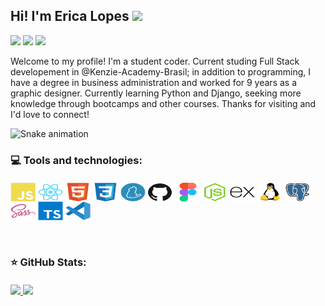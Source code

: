 <div align="left">
  <h2> Hi! I'm Erica Lopes <img src="https://media.giphy.com/media/AOXNxxIJuBQdNTBblp/giphy.gif" width="50"></h2>
 
  <a href="https://www.linkedin.com/in/ericalopes/" target="_blank"><img src="https://img.shields.io/badge/-LinkedIn-%230077B5?style=for-the-badge&logo=linkedin&logoColor=white" target="_blank"></a>
  <a href="mailto:ericalopes@outlook.com"><img src="https://img.shields.io/badge/Microsoft_Outlook-0078D4?style=for-the-badge&logo=microsoft-outlook&logoColor=white" target="_blank"></a>
  <a href="https://www.behance.net/lopeserica" target="_blank"><img src="https://img.shields.io/badge/-Behance-blue?style=for-the-badge&logo=behance&logoColor=white" target="_blank"></a>

 <p>Welcome to my profile! I'm a student coder. Current studing Full Stack developement in @Kenzie-Academy-Brasil;  in addition to programming, I have a degree in business administration and worked for 9 years as a graphic designer. Currently learning Python and Django, seeking more knowledge through bootcamps and other courses. Thanks for visiting and I'd love to connect! 
</p>

  ![Snake animation](https://github.com/erica-lopes/erica-lopes/blob/output/github-contribution-grid-snake.svg)

<div align="left">
<h3> 💻 Tools and technologies:
</br>
</br>
  <img align="center" alt="erica-Js" height="30" width="40" src="https://raw.githubusercontent.com/devicons/devicon/master/icons/javascript/javascript-plain.svg">
  <img align="center" alt="erica-React" height="30" width="40" src="https://raw.githubusercontent.com/devicons/devicon/master/icons/react/react-original.svg">
  <img align="center" alt="erica-HTML" height="30" width="40" src="https://raw.githubusercontent.com/devicons/devicon/master/icons/html5/html5-original.svg">
  <img align="center" alt="erica-CSS" height="30" width="40" src="https://raw.githubusercontent.com/devicons/devicon/master/icons/css3/css3-original.svg">
   <img align="center" alt="erica-CSS" height="30" width="40" src="https://raw.githubusercontent.com/devicons/devicon/master/icons/yarn/yarn-original.svg">
   <img align="center" alt="erica-CSS" height="30" width="40" src="https://raw.githubusercontent.com/devicons/devicon/master/icons/github/github-original.svg">
   <img align="center" alt="erica-CSS" height="30" width="40" src="https://raw.githubusercontent.com/devicons/devicon/master/icons/figma/figma-original.svg">
   <img align="center" alt="erica-CSS" height="30" width="40" src="https://raw.githubusercontent.com/devicons/devicon/master/icons/nodejs/nodejs-original.svg">
   <img align="center" alt="erica-CSS" height="30" width="40" src="https://raw.githubusercontent.com/devicons/devicon/master/icons/express/express-original.svg">
   <img align="center" alt="erica-CSS" height="30" width="40" src="https://raw.githubusercontent.com/devicons/devicon/master/icons/linux/linux-original.svg">
   <img align="center" alt="erica-CSS" height="30" width="40" src="https://raw.githubusercontent.com/devicons/devicon/master/icons/postgresql/postgresql-original.svg">
   <img align="center" alt="erica-CSS" height="30" width="40" src="https://raw.githubusercontent.com/devicons/devicon/master/icons/sass/sass-original.svg">
   <img align="center" alt="erica-CSS" height="30" width="40" src="https://raw.githubusercontent.com/devicons/devicon/master/icons/typescript/typescript-original.svg">
   <img align="center" alt="erica-CSS" height="30" width="40" src="https://raw.githubusercontent.com/devicons/devicon/master/icons/vscode/vscode-original.svg">
</div>
</br>
<h3> ⭐ GitHub Stats:
</br>
</br>
<div align="left">
  <a href="https://github.com/erica-lopes">
   <img height="150em" src="https://github-readme-stats.vercel.app/api?username=erica-lopes&show_icons=true&theme=aura_dark&include_all_commits=true&count_private=true"/>
  <img height="150em" src="https://github-readme-stats.vercel.app/api/top-langs/?username=erica-lopes&layout=compact&langs_count=7&theme=aura_dark"/>
</div>
</br>
